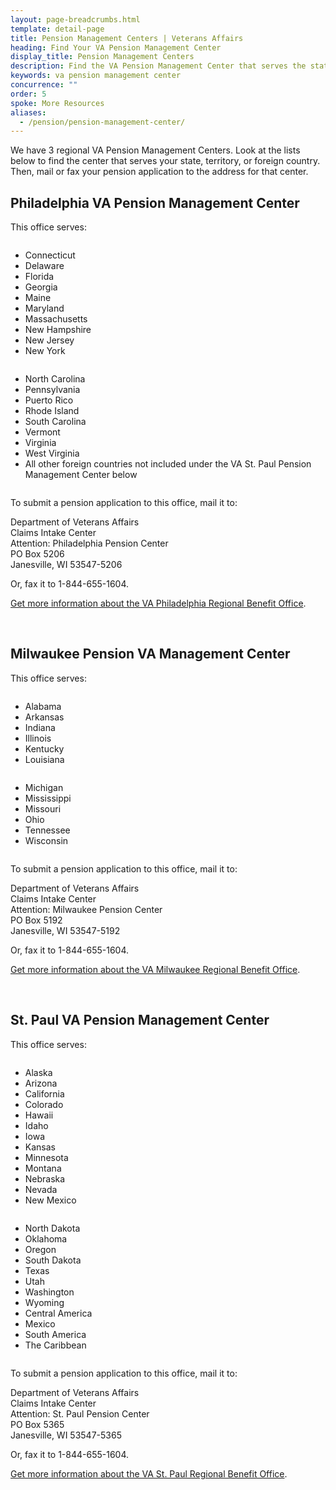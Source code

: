 ```yaml
---
layout: page-breadcrumbs.html
template: detail-page
title: Pension Management Centers | Veterans Affairs
heading: Find Your VA Pension Management Center
display_title: Pension Management Centers
description: Find the VA Pension Management Center that serves the state, territory, or foreign country you live in. You can mail pension applications to one of our 3 regional VA pension management centers in Philadelphia, Milwaukee, and St. Paul. 
keywords: va pension management center
concurrence: ""
order: 5
spoke: More Resources
aliases:
  - /pension/pension-management-center/
---
```


<div class="va-introtext">

We have 3 regional VA Pension Management Centers. Look at the lists below to find the center that serves your state, territory, or foreign country. Then, mail or fax your pension application to the address for that center.

</div>

## Philadelphia VA Pension Management Center

This office serves:

<div class="usa-grid-full">

<div class="small-12 medium-6 usa-width-five-twelfths columns">
<ul>
<li>Connecticut</li>
<li>Delaware</li>
<li>Florida</li>
<li>Georgia</li>
<li>Maine</li>
<li>Maryland</li>
<li>Massachusetts</li>
<li>New Hampshire</li>
<li>New Jersey</li>
<li>New York</li>
</ul>
</div>

<div class="small-12 medium-6 usa-width-five-twelfths columns">
<ul>
<li>North Carolina</li>
<li>Pennsylvania</li>
<li>Puerto Rico</li>
<li>Rhode Island</li>
<li>South Carolina</li>
<li>Vermont</li>
<li>Virginia</li>
<li>West Virginia</li>
<li>All other foreign countries not included under the VA St. Paul Pension Management Center below
</ul>
</div>

</div>

To submit a pension application to this office, mail it to:

<p class="va-address-block">
  Department of Veterans Affairs<br>
  Claims Intake Center<br>
  Attention:  Philadelphia Pension Center<br>
  PO Box 5206<br>
  Janesville, WI  53547-5206
</p>

Or, fax it to 1-844-655-1604.

[Get more information about the VA Philadelphia Regional Benefit Office](https://www.benefits.va.gov/philadelphia/).

<br>

## Milwaukee Pension VA Management Center

This office serves:

<div class="usa-grid-full">
<div class="small-12 medium-6 usa-width-five-twelfths columns">
<ul>
<li>Alabama</li>
<li>Arkansas</li>
<li>Indiana</li>
<li>Illinois</li>
<li>Kentucky</li>
<li>Louisiana</li>
</ul>
</div>

<div class="small-12 medium-6 usa-width-five-twelfths columns">
<ul>
<li>Michigan</li>
<li>Mississippi</li>
<li>Missouri</li>
<li>Ohio</li>
<li>Tennessee</li>
<li>Wisconsin</li>
</ul>
</div>

</div>

To submit a pension application to this office, mail it to:

<p class="va-address-block">
  Department of Veterans Affairs<br>
  Claims Intake Center<br>
  Attention:  Milwaukee Pension Center<br>
  PO Box 5192<br>
  Janesville, WI 53547-5192<br>
</p>

Or, fax it to 1-844-655-1604.

[Get more information about the VA Milwaukee Regional Benefit Office](https://www.benefits.va.gov/milwaukee/).

<br>

## St. Paul VA Pension Management Center

This office serves:

<div class="usa-grid-full">

<div class="small-12 medium-6 usa-width-five-twelfths columns">
<ul>
<li>Alaska</li>
<li>Arizona</li>
<li>California</li>
<li>Colorado</li>
<li>Hawaii</li>
<li>Idaho</li>
<li>Iowa</li>
<li>Kansas</li>
<li>Minnesota</li>
<li>Montana</li>
<li>Nebraska</li>
<li>Nevada</li>
<li>New Mexico</li>
</ul>
</div>

<div class="small-12 medium-6 usa-width-five-twelfths columns">
<ul>
<li>North Dakota</li>
<li>Oklahoma</li>
<li>Oregon</li>
<li>South Dakota</li>
<li>Texas</li>
<li>Utah</li>
<li>Washington</li>
<li>Wyoming</li>
<li>Central America</li>
<li>Mexico</li>
<li>South America</li>
<li>The Caribbean</li>
</ul>
</div>

</div>

To submit a pension application to this office, mail it to:

<p class="va-address-block">
  Department of Veterans Affairs<br>
  Claims Intake Center<br>
  Attention:  St. Paul Pension Center<br>
  PO Box 5365<br>
  Janesville, WI 53547-5365<br>
</p>

Or, fax it to 1-844-655-1604.

[Get more information about the VA St. Paul Regional Benefit Office](https://www.benefits.va.gov/stpaul/).
